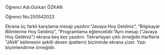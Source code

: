 Öğrenci Adı:Gürkan ÖZKAN

Öğrenci No:250542023

Ekrana üç farklı karşılama mesajı yazdırır:“Javaya Hoş Geldiniz”, “Bilgisayar Bilimlerine Hoş Geldiniz”, “Programlama eğlencelidir.”Aynı mesajı (“Javaya Hoş Geldiniz”) ekrana beş kez yazdırır. Tekrarlayan çıktı örneğidir.Harflerle “JAVA” kelimesini şekilli desen (pattern) biçiminde ekrana çizer. Yazı biçimlendirme örneğidir.
